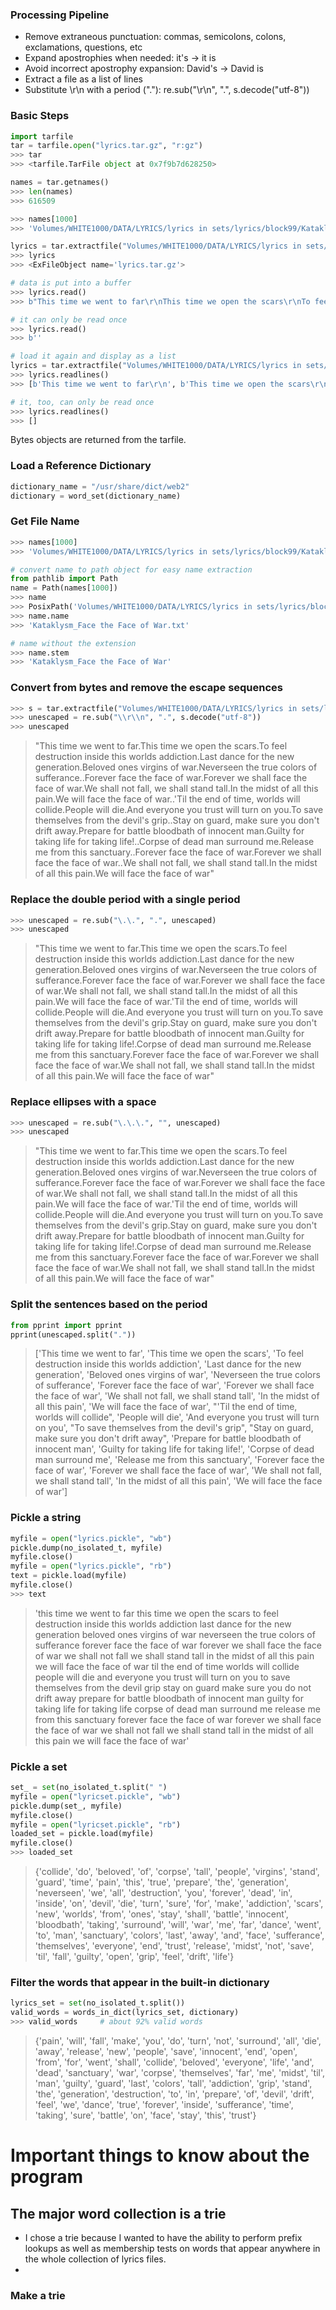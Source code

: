 ### Processing Pipeline
* Remove extraneous punctuation: commas, semicolons, colons, exclamations, questions, etc
* Expand apostrophies when needed: it's -> it is
* Avoid incorrect apostrophy expansion: David's -> David is
* Extract a file as a list of lines
* Substitute \r\n with a period ("."):  re.sub("\\r\\n", ".", s.decode("utf-8"))




### Basic Steps
```python
import tarfile
tar = tarfile.open("lyrics.tar.gz", "r:gz")
>>> tar
>>> <tarfile.TarFile object at 0x7f9b7d628250>

names = tar.getnames()
>>> len(names)
>>> 616509

>>> names[1000]
>>> 'Volumes/WHITE1000/DATA/LYRICS/lyrics in sets/lyrics/block99/Kataklysm_Face the Face of War.txt'

lyrics = tar.extractfile("Volumes/WHITE1000/DATA/LYRICS/lyrics in sets/lyrics/block99/Kataklysm_Face the Face of War.txt")
>>> lyrics
>>> <ExFileObject name='lyrics.tar.gz'>

# data is put into a buffer
>>> lyrics.read()
>>> b"This time we went to far\r\nThis time we open the scars\r\nTo feel destruction inside this worlds addiction\r\nLast dance for the new generation\r\nBeloved ones... virgins of war\r\nNeverseen the true colors of sufferance\r\n\r\nForever... face the face of war\r\nForever... we shall face the face of war\r\nWe shall not fall, we shall stand tall\r\nIn the midst of all this pain\r\nWe will face the face of war\r\n\r\n'Til the end of time, worlds will collide\r\nPeople will die\r\nAnd everyone you trust will turn on you\r\nTo save themselves from the devil's grip\r\n\r\nStay on guard, make sure you don't drift away\r\nPrepare for battle... bloodbath of innocent man\r\nGuilty for taking life... for taking life!\r\n\r\nCorpse of dead man surround me\r\nRelease me from this sanctuary\r\n\r\nForever... face the face of war\r\nForever... we shall face the face of war\r\n\r\nWe shall not fall, we shall stand tall\r\nIn the midst of all this pain\r\nWe will face the face of war"

# it can only be read once
>>> lyrics.read()
>>> b''

# load it again and display as a list
lyrics = tar.extractfile("Volumes/WHITE1000/DATA/LYRICS/lyrics in sets/lyrics/block99/Kataklysm_Face the Face of War.txt")
>>> lyrics.readlines()
>>> [b'This time we went to far\r\n', b'This time we open the scars\r\n', b'To feel destruction inside this worlds addiction\r\n', b'Last dance for the new generation\r\n', b'Beloved ones... virgins of war\r\n', b'Neverseen the true colors of sufferance\r\n', b'\r\n', b'Forever... face the face of war\r\n', b'Forever... we shall face the face of war\r\n', b'We shall not fall, we shall stand tall\r\n', b'In the midst of all this pain\r\n', b'We will face the face of war\r\n', b'\r\n', b"'Til the end of time, worlds will collide\r\n", b'People will die\r\n', b'And everyone you trust will turn on you\r\n', b"To save themselves from the devil's grip\r\n", b'\r\n', b"Stay on guard, make sure you don't drift away\r\n", b'Prepare for battle... bloodbath of innocent man\r\n', b'Guilty for taking life... for taking life!\r\n', b'\r\n', b'Corpse of dead man surround me\r\n', b'Release me from this sanctuary\r\n', b'\r\n', b'Forever... face the face of war\r\n', b'Forever... we shall face the face of war\r\n', b'\r\n', b'We shall not fall, we shall stand tall\r\n', b'In the midst of all this pain\r\n', b'We will face the face of war']

# it, too, can only be read once
>>> lyrics.readlines()
>>> []
```  
Bytes objects are returned from the tarfile.


### Load a Reference Dictionary
```python
dictionary_name = "/usr/share/dict/web2"
dictionary = word_set(dictionary_name)
```



### Get File Name
```python
>>> names[1000]
>>> 'Volumes/WHITE1000/DATA/LYRICS/lyrics in sets/lyrics/block99/Kataklysm_Face the Face of War.txt'

# convert name to path object for easy name extraction
from pathlib import Path
name = Path(names[1000])
>>> name
>>> PosixPath('Volumes/WHITE1000/DATA/LYRICS/lyrics in sets/lyrics/block99/Kataklysm_Face the Face of War.txt')
>>> name.name
>>> 'Kataklysm_Face the Face of War.txt'

# name without the extension
>>> name.stem
>>> 'Kataklysm_Face the Face of War'
```



### Convert from bytes and remove the escape sequences
```python
>>> s = tar.extractfile("Volumes/WHITE1000/DATA/LYRICS/lyrics in sets/lyrics/block99/Kataklysm_Face the Face of War.txt").read()
>>> unescaped = re.sub("\\r\\n", ".", s.decode("utf-8"))
>>> unescaped
```
> "This time we went to far.This time we open the scars.To feel destruction inside this worlds addiction.Last dance for the new generation.Beloved ones virgins of war.Neverseen the true colors of sufferance..Forever face the face of war.Forever we shall face the face of war.We shall not fall, we shall stand tall.In the midst of all this pain.We will face the face of war..'Til the end of time, worlds will collide.People will die.And everyone you trust will turn on you.To save themselves from the devil's grip..Stay on guard, make sure you don't drift away.Prepare for battle bloodbath of innocent man.Guilty for taking life for taking life!..Corpse of dead man surround me.Release me from this sanctuary..Forever face the face of war.Forever we shall face the face of war..We shall not fall, we shall stand tall.In the midst of all this pain.We will face the face of war"



### Replace the double period with a single period
```python
>>> unescaped = re.sub("\.\.", ".", unescaped)
>>> unescaped
```
> "This time we went to far.This time we open the scars.To feel destruction inside this worlds addiction.Last dance for the new generation.Beloved ones virgins of war.Neverseen the true colors of sufferance.Forever face the face of war.Forever we shall face the face of war.We shall not fall, we shall stand tall.In the midst of all this pain.We will face the face of war.'Til the end of time, worlds will collide.People will die.And everyone you trust will turn on you.To save themselves from the devil's grip.Stay on guard, make sure you don't drift away.Prepare for battle bloodbath of innocent man.Guilty for taking life for taking life!.Corpse of dead man surround me.Release me from this sanctuary.Forever face the face of war.Forever we shall face the face of war.We shall not fall, we shall stand tall.In the midst of all this pain.We will face the face of war"



### Replace ellipses with a space
```python
>>> unescaped = re.sub("\.\.\.", "", unescaped)
>>> unescaped
```
> "This time we went to far.This time we open the scars.To feel destruction inside this worlds addiction.Last dance for the new generation.Beloved ones virgins of war.Neverseen the true colors of sufferance.Forever face the face of war.Forever we shall face the face of war.We shall not fall, we shall stand tall.In the midst of all this pain.We will face the face of war.'Til the end of time, worlds will collide.People will die.And everyone you trust will turn on you.To save themselves from the devil's grip.Stay on guard, make sure you don't drift away.Prepare for battle bloodbath of innocent man.Guilty for taking life for taking life!.Corpse of dead man surround me.Release me from this sanctuary.Forever face the face of war.Forever we shall face the face of war.We shall not fall, we shall stand tall.In the midst of all this pain.We will face the face of war"



### Split the sentences based on the period
```python
from pprint import pprint
pprint(unescaped.split("."))
```
> ['This time we went to far',
 'This time we open the scars',
 'To feel destruction inside this worlds addiction',
 'Last dance for the new generation',
 'Beloved ones virgins of war',
 'Neverseen the true colors of sufferance',
 'Forever face the face of war',
 'Forever we shall face the face of war',
 'We shall not fall, we shall stand tall',
 'In the midst of all this pain',
 'We will face the face of war',
 "'Til the end of time, worlds will collide",
 'People will die',
 'And everyone you trust will turn on you',
 "To save themselves from the devil's grip",
 "Stay on guard, make sure you don't drift away",
 'Prepare for battle bloodbath of innocent man',
 'Guilty for taking life for taking life!',
 'Corpse of dead man surround me',
 'Release me from this sanctuary',
 'Forever face the face of war',
 'Forever we shall face the face of war',
 'We shall not fall, we shall stand tall',
 'In the midst of all this pain',
 'We will face the face of war']



### Pickle a string
```python
myfile = open("lyrics.pickle", "wb")
pickle.dump(no_isolated_t, myfile)
myfile.close()
myfile = open("lyrics.pickle", "rb")
text = pickle.load(myfile)
myfile.close()
>>> text
```
> 'this time we went to far this time we open the scars to feel destruction inside this worlds addiction last dance for the new generation beloved ones virgins of war neverseen the true colors of sufferance forever face the face of war forever we shall face the face of war we shall not fall we shall stand tall in the midst of all this pain we will face the face of war til the end of time worlds will collide people will die and everyone you trust will turn on you to save themselves from the devil grip stay on guard make sure you do not drift away prepare for battle bloodbath of innocent man guilty for taking life for taking life corpse of dead man surround me release me from this sanctuary forever face the face of war forever we shall face the face of war we shall not fall we shall stand tall in the midst of all this pain we will face the face of war'



### Pickle a set
```python
set_ = set(no_isolated_t.split(" ")
myfile = open("lyricset.pickle", "wb")
pickle.dump(set_, myfile)
myfile.close()
myfile = open("lyricset.pickle", "rb")
loaded_set = pickle.load(myfile)
myfile.close()
>>> loaded_set
```
> {'collide', 'do', 'beloved', 'of', 'corpse', 'tall', 'people', 'virgins', 'stand', 'guard', 'time', 'pain', 'this', 'true', 'prepare', 'the', 'generation', 'neverseen', 'we', 'all', 'destruction', 'you', 'forever', 'dead', 'in', 'inside', 'on', 'devil', 'die', 'turn', 'sure', 'for', 'make', 'addiction', 'scars', 'new', 'worlds', 'from', 'ones', 'stay', 'shall', 'battle', 'innocent', 'bloodbath', 'taking', 'surround', 'will', 'war', 'me', 'far', 'dance', 'went', 'to', 'man', 'sanctuary', 'colors', 'last', 'away', 'and', 'face', 'sufferance', 'themselves', 'everyone', 'end', 'trust', 'release', 'midst', 'not', 'save', 'til', 'fall', 'guilty', 'open', 'grip', 'feel', 'drift', 'life'}



### Filter the words that appear in the built-in dictionary
```python
lyrics_set = set(no_isolated_t.split())
valid_words = words_in_dict(lyrics_set, dictionary)
>>> valid_words     # about 92% valid words
```
> {'pain', 'will', 'fall', 'make', 'you', 'do', 'turn', 'not', 'surround', 'all', 'die', 'away', 'release', 'new', 'people', 'save', 'innocent', 'end', 'open', 'from', 'for', 'went', 'shall', 'collide', 'beloved', 'everyone', 'life', 'and', 'dead', 'sanctuary', 'war', 'corpse', 'themselves', 'far', 'me', 'midst', 'til', 'man', 'guilty', 'guard', 'last', 'colors', 'tall', 'addiction', 'grip', 'stand', 'the', 'generation', 'destruction', 'to', 'in', 'prepare', 'of', 'devil', 'drift', 'feel', 'we', 'dance', 'true', 'forever', 'inside', 'sufferance', 'time', 'taking', 'sure', 'battle', 'on', 'face', 'stay', 'this', 'trust'}








# Important things to know about the program

## The major word collection is a trie
* I chose a trie because I wanted to have the ability to perform prefix lookups as well as membership tests on words that appear anywhere in the whole collection of lyrics files.  
* 


### Make a trie
